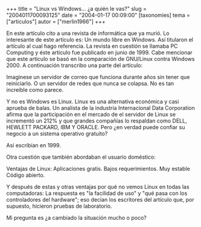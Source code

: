 +++
title = "Linux vs Windows... ¿a quién le vas?"
slug = "2004011700093125"
date = "2004-01-17 00:09:00"
[taxonomies]
tema = ["articulos"]
autor = ["merlin1966"]
+++

En este artículo cito a una revista de informática que ya murió. Lo
interesante de este artículo es: Un mundo libre en Windows. Así
titularon el artículo al cual hago referencia. La revista en cuestión se
llamaba PC Computing y éste artículo fue publicado en junio de 1999.
Cabe mencionar que este articulo se basó en la comparación de GNU/Linux
contra Windows 2000. A continuación transcribo una parte del artículo:

<!-- more -->
Imaginese un servidor de correo que funciona durante años sin tener que
reiniciarlo. O un servidor de redes que nunca se colapsa. No es tan
increible como parece.

Y no es Windows es Linux. Linux es una alternativa económica y casi
aprueba de balas. Un analista de la industria Internacional Data
Corporation afirma que la participación en el mercado de el servidor de
Linux se incrementó un 212% y que grandes compañías lo respaldan como
DELL, HEWLETT PACKARD, IBM Y ORACLE. Pero ¿en verdad puede confiar su
negocio a un sistema operativo gratuito?

Así escribían en 1999.

Otra cuestión que también abordaban el usuario doméstico:

Ventajas de Linux: Aplicaciones gratis. Bajos requerimientos. Muy
estable Código abierto.

Y después de estas y otras ventajas por qué no vemos Linux en todas las
computadoras: La respuesta es &quot;la facilidad de uso&quot; y
&quot;qué pasa con los controladores del hardware&quot;; eso decían los
escritores del artículo que, por supuesto, hicieron pruebas de
laboratorio.

Mi pregunta es ¿a cambiado la situación mucho o poco?

